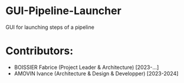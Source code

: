 # GUI-Pipeline-Launcher
GUI for launching steps of a pipeline

# Contributors:
- BOISSIER Fabrice (Project Leader & Architecture) [2023-...]
- AMOVIN Ivance (Architecture & Design & Developper) [2023-2024]
